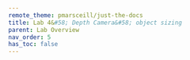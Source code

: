 ```yaml
---
remote_theme: pmarsceill/just-the-docs
title: Lab 4&#58; Depth Camera&#58; object sizing
parent: Lab Overview
nav_order: 5
has_toc: false
---
```

